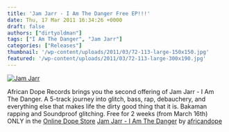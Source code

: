 ```yaml
---
title: 'Jam Jarr - I Am The Danger Free EP!!!'
date: Thu, 17 Mar 2011 16:34:26 +0000
draft: false
authors: ["dirtyoldman"]
tags: ["I Am The Danger", "Jam Jarr"]
categories: ["Releases"]
thumbnail: '/wp-content/uploads/2011/03/72-113-large-150x150.jpg'
featured: '/wp-content/uploads/2011/03/72-113-large-300x190.jpg'
---
```


[![](/wp-content/uploads/2011/03/72-113-large.jpg "Jam Jarr")](/2011/03/17/jam-jarr-i-am-the-danger-free-ep/72-113-large/)

African Dope Records brings you the second offering of Jam Jarr - I Am The Danger. A 5-track journey into glitch, bass, rap, debauchery, and everything else that makes life the dirty good thing that it is. Bakaman rapping and Soundproof glitching. Free for 2 weeks (from March 16th) ONLY in the [Online Dope Store](http://shop.africandope.co.za/product.php?id_product=72)  [Jam Jarr - I Am The Danger](http://soundcloud.com/africandope/sets/jam-jarr-i-am-the-danger) by [africandope](http://soundcloud.com/africandope)

